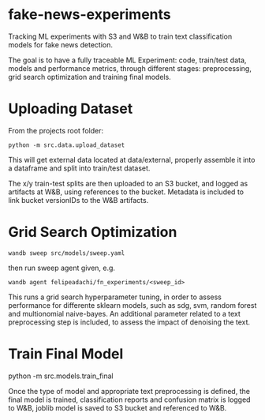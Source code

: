 # fake-news-experiments

Tracking ML experiments with S3 and W&amp;B to train text classification models for fake news detection.

The goal is to have a fully traceable ML Experiment: code, train/test data, models and performance metrics, through different stages: preprocessing, grid search optimization and training final models.

# Uploading Dataset

From the projects root folder:

`python -m src.data.upload_dataset`

This will get external data located at data/external, properly assemble it into a dataframe and split into train/test dataset.

The x/y train-test splits are then uploaded to an S3 bucket, and logged as artifacts at W&B, using references to the bucket. Metadata is included to link bucket versionIDs to the W&B artifacts.

# Grid Search Optimization

`wandb sweep src/models/sweep.yaml`

then run sweep agent given, e.g.

`wandb agent felipeadachi/fn_experiments/<sweep_id>`

This runs a grid search hyperparameter tuning, in order to assess performance for differente sklearn models, such as sdg, svm, random forest and multionomial naive-bayes. An additional parameter related to a text preprocessing step is included, to assess the impact of denoising the text.

# Train Final Model

python -m src.models.train_final

Once the type of model and appropriate text preprocessing is defined, the final model is trained, classification reports and confusion matrix is logged to W&B, joblib model is saved to S3 bucket and referenced to W&B.

